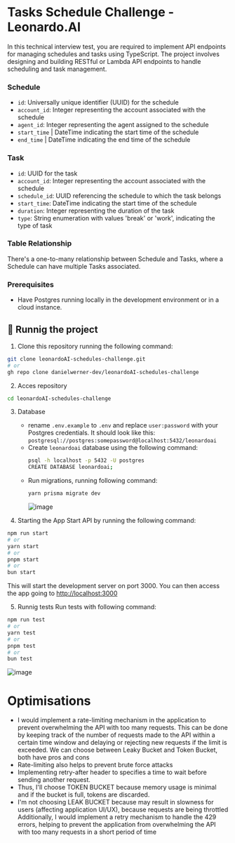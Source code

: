 # Tasks Schedule Challenge - Leonardo.AI

In this technical interview test, you are required to implement API endpoints for managing schedules and tasks using TypeScript. 
The project involves designing and building RESTful or Lambda API endpoints to handle scheduling and task management.

### Schedule
* `id`: Universally unique identifier (UUID) for the schedule
* `account_id`: Integer representing the account associated with the schedule
* `agent_id`: Integer representing the agent assigned to the schedule
* `start_time` | DateTime indicating the start time of the schedule
* `end_time`   | DateTime indicating the end time of the schedule

### Task
* `id`: UUID for the task
* `account_id`: Integer representing the account associated with the schedule
* `schedule_id`: UUID referencing the schedule to which the task belongs
* `start_time`: DateTime indicating the start time of the schedule
* `duration`: Integer representing the duration of the task
* `type`: String enumeration with values 'break' or 'work', indicating the type of task

### Table Relationship
There's a one-to-many relationship between Schedule and Tasks, where a Schedule can have multiple Tasks associated.

### Prerequisites
* Have Postgres running locally in the development environment or in a cloud instance.

## 🧭 Runnig the project

1. Clone this repository running the following command:

```bash
git clone leonardoAI-schedules-challenge.git
# or
gh repo clone danielwerner-dev/leonardoAI-schedules-challenge
```

2. Acces repository
```bash
cd leonardoAI-schedules-challenge
```

3. Database
    - rename `.env.example` to `.env` and replace `user:password` with your Postgres credentials.
      It should look like this: `postgresql://postgres:somepassword@localhost:5432/leonardoai`
    - Create `leonardoai` database using the following command:
      ```bash
      psql -h localhost -p 5432 -U postgres
      CREATE DATABASE leonardoai;
      ```
    - Run migrations, running following command:
      ```bash
      yarn prisma migrate dev
      ```
      ![image](https://github.com/user-attachments/assets/725f1a83-68b6-4f7b-af0a-d84e05f12a65)

4. Starting the App
Start API by running the following command:
```bash
npm run start
# or
yarn start
# or
pnpm start
# or
bun start
```

This will start the development server on port 3000. You can then access the app going to [http://localhost:3000](http://localhost:3000)

5. Runnig tests
Run tests with following command:
```bash
npm run test
# or
yarn test
# or
pnpm test
# or
bun test
```
![image](https://github.com/user-attachments/assets/ed8f5938-3674-4510-b1e0-2aa48662f8b5)

# Optimisations

* I would implement a rate-limiting mechanism in the application to prevent overwhelming the API with too many requests. This can be done by keeping track of the number of requests made to the API within a certain time window and delaying or rejecting new requests if the limit is exceeded. We can choose between Leaky Bucket and Token Bucket, both have pros and cons
* Rate-limiting also helps to prevent brute force attacks
* Implementing retry-after header to specifies a time to wait before sending another request.
* Thus, I'll choose TOKEN BUCKET because memory usage is minimal and if the bucket is full, tokens are discarded.
* I'm not choosing LEAK BUCKET because may result in slowness for users (affecting application UI/UX), because requests are being throttled
Additionally, I would implement a retry mechanism to handle the 429 errors, helping to prevent the application from overwhelming the API with too many requests in a short period of time